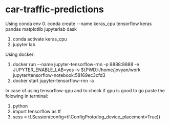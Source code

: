 # car-traffic-predictions
Using conda env
0. conda create --name keras_cpu tensorflow keras pandas matplotlib jupyterlab dask
1. conda activate keras_cpu
2. jupyter lab

Using docker:
1. docker run --name jupyter-tensorflow-rnn -p 8888:8888 -e JUPYTER_ENABLE_LAB=yes -v ${PWD}:/home/jovyan/work jupyter/tensorflow-notebook:58169ec3cfd3
2. docker start jupyter-tensorflow-rnn -a

In case of using tensorflow-gpu and to check if gpu is good to go paste the folowing in terminal:
1. python
2. import tensorflow as tf
3. sess = tf.Session(config=tf.ConfigProto(log_device_placement=True))
